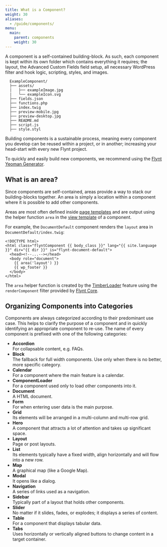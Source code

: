 ```yaml
---
title: What is a Component?
weight: 30
aliases:
  - /guide/components/
menu:
  main:
    parent: components
    weight: 30
---
```


A component is a self-contained building-block. As such, each component is kept within its own folder which contains everything it requires; the layout, the Advanced Custom Fields field setup, all necessary WordPress filter and hook logic, scripting, styles, and images.

```
  ExampleComponent/
  ├── assets/
  |   ├── exampleImage.jpg
  |   └── exampleIcon.svg
  ├── fields.json
  ├── functions.php
  ├── index.twig
  ├── preview-mobile.jpg
  ├── preview-desktop.jpg
  ├── README.md
  ├── script.js
  ├── style.styl
```

Building components is a sustainable process, meaning every component you develop can be reused within a project, or in another; increasing your head-start with every new Flynt project.

To quickly and easily build new components, we recommend using the [Flynt Yeoman Generator](https://github.com/flyntwp/generator-flynt).

## What is an area?
Since components are self-contained, areas provide a way to stack our building-blocks together. An area is simply a location within a component where it is possible to add other components.

Areas are most often defined inside [page templates](/guide/configuration/page-templates/#configuring-page-templates) and are output using the helper function `area` in the [view template](/guide/components/view-templates/) of a component.

For example, the `DocumentDefault` component renders the `layout` area in `DocumentDefault/index.twig`:

```twig
<!DOCTYPE html>
<html class="flyntComponent {{ body_class }}" lang="{{ site.language }}" dir="{{ dir }}" is="flynt-document-default">
  <head><!--...--></head>
  <body role="document">
    {{ area('layout') }}
    {{ wp_footer }}
  </body>
</html>
```

The `area` helper function is created by the [TimberLoader](https://github.com/flyntwp/flynt-starter-theme/blob/master/Features/TimberLoader/README.md) feature using the `renderComponent` filter provided by [Flynt Core](/guide/core/).

## Organizing Components into Categories

Components are always categorized according to their predominant use case. This helps to clarify the purpose of a component and in quickly identifying an appropriate component to re-use. The name of every component is prefixed with one of the following categories:

<div class="alert alert-list">
  <ul>
    <li>
      <strong>Accordion</strong><br>
      For collapsable content, e.g. FAQs.
    </li>
    <li>
      <strong>Block</strong><br>
      The fallback for full width components. Use only when there is no better, more specific category.
    </li>
    <li>
      <strong>Calendar</strong><br>
      For a component where the main feature is a calendar.
    </li>
    <li>
      <strong>ComponentLoader</strong><br>
      For a component used only to load other components into it.
    </li>
    <li>
      <strong>Document</strong><br>
      A HTML document.
    </li>
    <li>
      <strong>Form</strong><br>
      For when entering user data is the main purpose.
    </li>
    <li>
      <strong>Grid</strong><br>
      Its elements will be arranged in a multi-column and multi-row grid.
    </li>
    <li>
      <strong>Hero</strong><br>
      A component that attracts a lot of attention and takes up significant space.
    </li>
    <li>
      <strong>Layout</strong><br>
      Page or post layouts.
    </li>
    <li>
      <strong>List</strong><br>
      Its elements typically have a fixed width, align horizontally and will flow into a new row.
    </li>
    <li>
      <strong>Map</strong><br>
      A graphical map (like a Google Map).
    </li>
    <li>
      <strong>Modal</strong><br>
      It opens like a dialog.
    </li>
    <li>
      <strong>Navigation</strong><br>
      A series of links used as a navigation.
    </li>
    <li>
      <strong>Sidebar</strong><br>
      Typically part of a layout that holds other components.
    </li>
    <li>
      <strong>Slider</strong><br>
      No matter if it slides, fades, or explodes; it displays a series of content.
    </li>
    <li>
      <strong>Table</strong><br>
      For a component that displays tabular data.
    </li>
    <li>
      <strong>Tabs</strong><br>
      Uses horizontally or vertically aligned buttons to change content in a target container.
    </li>
  </ul>
</div>
